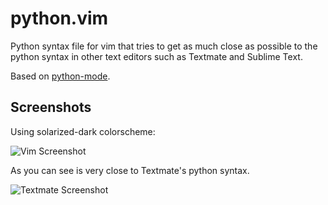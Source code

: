 python.vim
==========

Python syntax file for vim that tries to get as much close as possible to the python syntax in other text editors such as Textmate and Sublime Text.

Based on [python-mode](https://github.com/klen/python-mode).


Screenshots
-----------

Using solarized-dark colorscheme:

![Vim Screenshot](http://f.cl.ly/items/0J33173w1C3e3W0r3I1I/vim.png "Vim Screenshot of Python file and Solarized theme")

As you can see is very close to Textmate's python syntax.

![Textmate Screenshot](http://f.cl.ly/items/3a2y0r43013m1n190w1n/textmate.png "Textmate Screenshot of Python file and Solarized theme")